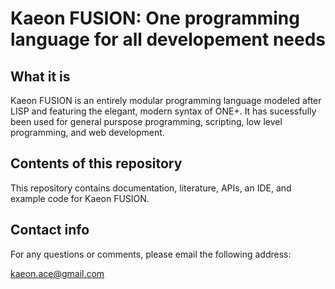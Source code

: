 # Kaeon FUSION: One programming language for all developement needs

## What it is

Kaeon FUSION is an entirely modular programming language modeled after LISP and featuring the elegant, modern syntax of ONE+. It has sucessfully been used for general purspose programming, scripting, low level programming, and web development.

## Contents of this repository

This repository contains documentation, literature, APIs, an IDE, and example code for Kaeon FUSION.

## Contact info

For any questions or comments, please email the following address:

kaeon.ace@gmail.com